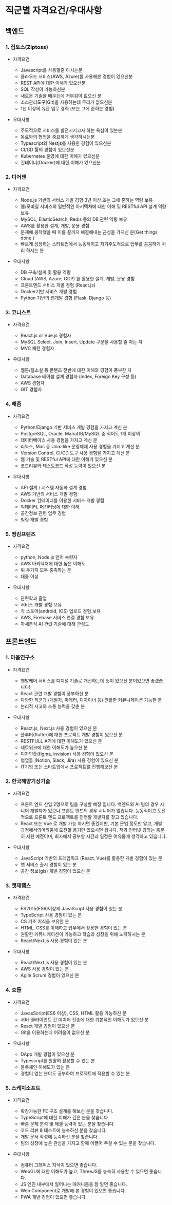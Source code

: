 # 직군별 자격요건/우대사항

## 백엔드

### 1. 집토스(Ziptoss)

* 자격요건
  - Javascript를 사용할줄 아시는분
  - 클라우드 서비스(AWS, Azure)를 사용해본 경험이 있으신분
  - REST API에 대한 이해가 있으신분
  - SQL 작성이 가능하신분
  - 새로운 기술을 배우는데 거부감이 없으신 분
  - 소스관리도구(Git)을 사용하는데 무리가 없으신분
  - 1년 이상의 유관 업무 경력 (또는 그에 준하는 경험)

* 우대사항
  - 주도적으로 서비스를 발전시키고자 하는   욕심이 있는분
  - 동료와의 협업을 중요하게 생각하시는분
  - Typescript와 Nestjs를 사용한 경험이 있으신분
  - CI/CD 툴의 경험이 있으신분
  - Kubernetes 운영에 대한 이해가 있으신분
  - 컨테이너(Docker)에 대한 이해가 있으신분

### 2. 디어젠
* 자격요건
    - Node.js 기반의 서비스 개발 경험 3년 이상 또는 그에 준하는 역량 보유
    - 웹/모바일 서비스의 일반적인 아키텍쳐에 대한 이해 및 RESTful API 설계 역량 보유
    - MySOL, ElasticSearch, Redis 등의 DB 관련 역량 보유
    - AWS를 활용한 설계, 개발, 운용 경험
    - 문제에 봉착했을 때 이를 끝까지 해결해내는 근성을 가지신 분(Get things done.)
    - 빠르게 성장하는 스타트업에서 능동적이고 자기주도적으로 업무를 꼼꼼하게 처리 하시는 분

* 우대사항
  - DB 구축/설계 및 활용 역량
  - Cloud (AWS, Azure, GCP) 를 활용한 설계, 개발, 운용 경험
  - 프론트엔드 서비스 개발 경험 (React.js)
  - Docker기반 서비스 개발 경험
  - Python 기반의 웹개발 경험 (Flask, Django 등)

### 3. 코니스트

* 자격요건
  - React.js or Vue.js 경험자
  - MySQL Select, Join, Insert, Update 구문을 사용할 줄 아는 자
  - MVC 패턴 경험자

* 우대사항
  - 웹툰/웹소설 등 콘텐츠 전반에 대한 이해와 경험이 풍부한 자
  - Database 테이블 설계 경험자 (Index, Foreign Key 구성 등)
  - AWS 경험자
  - GIT 경험자

### 4. 해줌

* 자격요건
  - Python/Django 기반 서비스 개발 경험을 가지고 계신 분
  - PostgreSQL, Oracle, MariaDB/MySQL 중 적어도 1개 이상의 
  - 데이터베이스 사용 경험을 가지고 계신 분
  - 리눅스, Mac 등  Unix-like 운영체제 사용 경험을 가지고 계신 분
  - Version Control, CI/CD 도구 사용 경험을 가지고 계신 분
  - 웹 기술 및 RESTful API에 대한 이해가 있으신 분
  - 코드리뷰와 테스트코드 작성 능력이 있으신 분

* 우대사항
  - API 설계 / 시스템 자동화 설계 경험
  - AWS 기반의 서비스 개발 경험
  - Docker 컨테이너를 이용한 서비스 개발 경험
  - 빅데이터, 머신러닝에 대한 이해
  - 공간정보 관련 업무 경험
  - 빌링 개발 경험

### 5. 띵킹프렌즈

* 자격요건
  - python, Node.js 언어 숙련자
  - AWS 아키텍처에 대한 높은 이해도
  - 위 두가지 모두 충족하는 분
  - 대졸 이상

* 우대사항
  - 관련학과 졸업
  - 서비스 개발 경험 보유
  - 각 스토어(android, IOS) 업로드 경험 보유
  - AWS, Firebase 서비스 연결 경험 보유
  - 자세분석 AI 관련 기술에 대해 관심도

## 프론트엔드

### 1. 마음연구소

* 자격요건
  - 멘탈케어 서비스를 디지털 기술로 개선하는데 뜻이 있으신 분이었으면 좋겠습니다!
  - React 관련 개발 경험이 풍부하신 분
  - 다양한 직군과 (개발자, 마케터, 디자이너 등) 원활한 커뮤니케이션 가능한 분
  - 논리적 사고와 소통 능력을 갖춘 분

* 우대사항
  - React.js, Next.js 사용 경험이 있으신 분
  - 플루터(flutter)에 대한 프로젝트 개발 경험이 있으신 분
  - RESTFULL API에 대한 이해도가 있으신 분
  - 네트워크에 대한 이해도가 높으신 분
  - 디자인툴(figma, invision) 사용 경험이 있으신 분
  - 협업툴 (Notion, Slack, Jira) 사용 경험이 있으신 분
  - IT기업 또는 스타트업에서 프로젝트를 진행해보신 분

### 2. 한국해양기상기술

* 자격요건
  - 프론트 엔드 신입 2명으로 팀을 구성할 예정 입니다. 백엔드와 AI 팀의 경우 시니어 개발자가 있으나 프론트 엔드의 경우 시니어가 없습니다. 능동적이고 도전적으로 프론트 엔드 프로젝트를 진행할 개발자를 찾고 있습니다.
  - React 또는 Vue 로 개발 가능 하시면 좋겠지만, 기본 문법 정도만 알고, 개발 과정에서의어려움에 도전할 용기만 있으시면 됩니다. 책과 인터넷 강의는 충분히 지원 예정이며, 회사에서 공부할 시간과 일정은 여유롭게 생각하고 있습니다.

* 우대사항
  - JavaScript 기반의 프레임워크 (React, Vue)를 활용한 개발 경험이 있는 분
  - 앱 서비스 출시 경험이 있는 분
  - 공간 정보(gis) 개발 경험이 있으신 분

### 3. 캣제랩스

* 자격요건
  - ES2015(ES6)이상의 JavaScript 사용 경험이 있는 분
  - TypeScript 사용 경험이 있는 분
  - CS 기초 지식을 보유한 분
  - HTML, CSS를 이해하고 업무에서 활용한 경험이 있는 분
  - 원활한 커뮤니케이션이 가능하고 학습과 성장을 위해 노력하시는 분
  - React/Next.js 사용 경험이 있는 분

* 우대사항
  - React/Next.js 사용 경험이 있는 분
  - AWS 사용 경험이 있는 분
  - Agile Scrum 경험이 있으신 분

### 4. 호들

* 자격요건
  - JavasScript(ES6 이상), CSS, HTML 활용 가능하신 분
  - 서버-클라이언트 간 데이터 전송에 대한 기본적인 이해도가 있으신 분
  - React 개발 경험이 있으신 분
  - Git을 이용하는데 어려움이 없으신 분

* 우대사항
  - DApp 개발 경험이 있으신 분
  - Typescript를 원활히 활용할 수 있는 분
  - 블록체인 이해도가 있는 분
  - 경험이 없는 분야도 공부하여 프로젝트에 적용할 수 있는 분

### 5. 스케치소프트

* 자격요건
  - 확장가능한 FE 구조 설계를 해보신 분을 찾습니다.
  - TypeScript에 대한 이해가 깊은 분을 찾습니다
  - 빠른 문제 분석 및 해결 능력이 있는 분을 찾습니다.
  - 코드 리뷰 & 테스트에 능숙하신 분을 찾습니다.
  - 개발 문서 작성에 능숙하신 분을 찾습니다.
  - 팀의 성장에 높은 관심을 가지고 함께 이끌어 주실 수 있는 분을 찾습니다.

* 우대사항
  - 컴퓨터 그래픽스 지식이 있으면 좋습니다.
  - WebGL에 대한 이해도가 높고, ThreeJS를 능숙히 사용할 수 있으면 좋습니다.
  - JS 엔진 내부에서 일어나는 매커니즘을 잘 알면 좋습니다.
  - Web Component로 개발해 본 경험이 있으면 좋습니다.
  - PWA 개발 경험이 있으면 좋습니다.